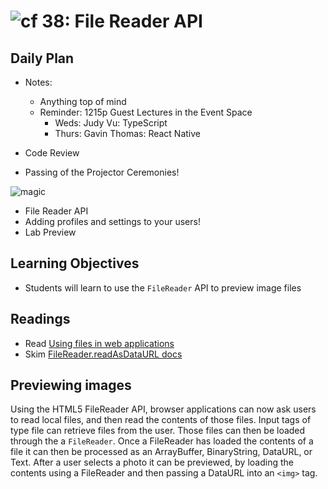 ![cf](http://i.imgur.com/7v5ASc8.png) 38: File Reader API
====

## Daily Plan
- Notes:
    - Anything top of mind
    - Reminder: 1215p Guest Lectures in the Event Space
        - Weds: Judy Vu: TypeScript
        - Thurs: Gavin Thomas: React Native

- Code Review
- Passing of the Projector Ceremonies!

![magic](http://www.reactiongifs.com/r/mgc.gif)

- File Reader API
- Adding profiles and settings to your users!
- Lab Preview

## Learning Objectives
* Students will learn to use the `FileReader` API to preview image files

## Readings
* Read [Using files in web applications](https://developer.mozilla.org/en-US/docs/Using_files_from_web_applications)
* Skim [FileReader.readAsDataURL docs](https://developer.mozilla.org/en-US/docs/Web/API/FileReader/readAsDataURL)

## Previewing images
Using the HTML5 FileReader API, browser applications can now ask users to read local files, and then read the contents of those files. Input tags of type file can retrieve files from the user. Those files can then be loaded through the a `FileReader`. Once a FileReader has loaded the contents of a file it can then be processed as an ArrayBuffer, BinaryString, DataURL, or Text. After a user selects a photo it can be previewed, by loading the contents using a FileReader and then passing a DataURL into an `<img>` tag.
